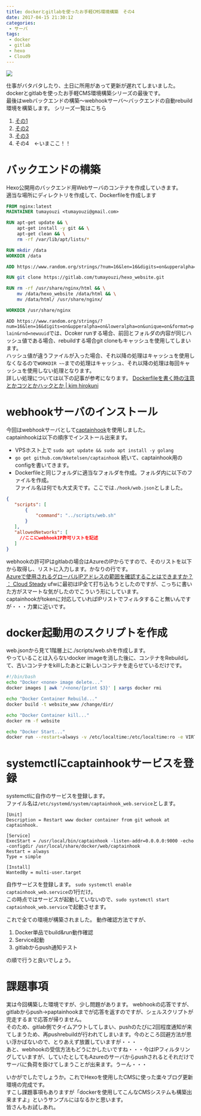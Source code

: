 ```yaml
---
title: dockerとgitlabを使ったお手軽CMS環境構築　その4
date: 2017-04-15 21:30:12
categories:
 - サーバ
tags:
 - docker
 - gitlab
 - hexo
 - Cloud9
---
```


![](/img/2017/docker_hexo_gitlab.png)

仕事がバタバタしたり、土日に所用があって更新が遅れてしまいました。  
dockerとgitlabを使ったお手軽CMS環境構築シリーズの最後です。  
最後はwebバックエンドの構築～webhookサーバ～バックエンドの自動rebuild環境を構築します。
シリーズ一覧はこちら
1. [その1](https://www.tooth-pick.xyz/2017/03/25/easy-cms-system-1/)
2. [その2](https://www.tooth-pick.xyz/2017/03/25/easy-cms-system-2/)
3. [その3](https://www.tooth-pick.xyz/2017/04/02/easy-cms-system-3/)
4. その4　<-いまここ！！

<!-- more -->

# バックエンドの構築
Hexo公開用のバックエンド用Webサーバのコンテナを作成していきます。  
適当な場所にディレクトリを作成して、Dockerfileを作成します
``` Dockerfile
FROM nginx:latest
MAINTAINER tumayouzi <tumayouzi@gmail.com>

RUN apt-get update && \
    apt-get install -y git && \
    apt-get clean && \
    rm -rf /var/lib/apt/lists/*

RUN mkdir /data
WORKDIR /data

ADD https://www.random.org/strings/?num=16&len=16&digits=on&upperalpha=on&loweralpha=on&unique=on&format=plain&rnd=newuuid

RUN git clone https://gitlab.com/tumayouzi/hexo_website.git

RUN rm -rf /usr/share/nginx/html && \
    mv /data/hexo_website /data/html && \
    mv /data/html/ /usr/share/nginx/

WORKDIR /usr/share/nginx
```

`ADD https://www.random.org/strings/?num=16&len=16&digits=on&upperalpha=on&loweralpha=on&unique=on&format=plain&rnd=newuuid`では、Dcoker runする場合、前回とフォルダの内容が同じハッシュ値である場合、rebuildする場合git cloneもキャッシュを使用してしまいます。  
ハッシュ値が違うファイルが入った場合、それ以降の処理はキャッシュを使用しなくなるので`WORKDIR ~~`までの処理はキャッシュ、それ以降の処理は毎回キャッシュを使用しない処理となります。  
詳しい処理については以下の記事が参考になります。
[Dockerfileを書く時の注意とかコツとかハックとか | kim hirokuni](http://kimh.github.io/blog/jp/docker/gothas-in-writing-dockerfile-jp/)

# webhookサーバのインストール
今回はwebhookサーバとして[captainhook](https://github.com/bketelsen/captainhook)を使用しました。  
captainhookは以下の順序でインストール出来ます。
 - VPSホスト上で `sudo apt update && sudo apt install -y golang`
 - `go get github.com/bketelsen/captainhook`
続いて、captainhook用のconfigを書いてきます。
 - Dockerfileと同じフォルダに適当なフォルダを作成。フォルダ内に以下のファイルを作成。  
 ファイル名は何でも大丈夫です。ここでは`./hook/web.json`としました。
 ``` web.json
 {
    "scripts": [
        {
            "command": "../scripts/web.sh"
        }
    ],
    "allowedNetworks": [
      //ここにwebhookIP許可リストを記述
    ]
 }
 ```  
 
 webhookの許可IPはgitlabの場合はAzureのIPからですので、そのリストを以下から取得し、リストに入力します。かなりの行です。  
 [Azureで使用されるグローバルIPアドレスの範囲を確認することはできますか？ ： Cloud Steady](http://cloudsteady.jp/faq/2061.html/)
 ufwに最初はIP全て打ち込もうとしたのですが、こっちに書いた方がスマートな気がしたのでこういう形にしています。  
 captainhookがtokenに対応していればIPリストでフィルタすること無いんですが・・・力業に近いです。  

# docker起動用のスクリプトを作成  
web.jsonから見て1階層上に./scripts/web.shを作成します。  
やっていることは入らないdocker imageを消した後に、コンテナをRebuildして、古いコンテナをkillしたあとに新しいコンテナを走らせているだけです。
 ``` web.sh
 #!/bin/bash
 echo "Docker <none> image delete..."
 docker images | awk '/<none/{print $3}' | xargs docker rmi

 echo "Docker Container Rebuild..."
 docker build -t website_www /change/dir/

 echo "Docker Container kill..."
 docker rm -f website

 echo "Docker Start..."
 docker run --restart=always -v /etc/localtime:/etc/localtime:ro -e VIRTUAL_HOST=your.domain -e LETSENCRYPT_HOST=your.domain -e LETSENCRYPT_EMAIL=your@email.address --name website -d -p 80 -p 443 website
 ```

# systemctlにcaptainhookサービスを登録
systemctlに自作のサービスを登録します。  
ファイル名は`/etc/systemd/system/captainhook_web.service`とします。
``` captainhook_web.service  
[Unit]
Description = Restart www docker container from git wehook at captainhook.

[Service]
ExecStart = /usr/local/bin/captainhook -listen-addr=0.0.0.0:9000 -echo -configdir /usr/local/share/docker/web/captainhook
Restart = always
Type = simple

[Install]
WantedBy = multi-user.target
```
自作サービスを登録します。
`sudo systemctl enable captainhook_web.service`の1行だけ。  
この時点ではサービスが起動していないので、`sudo systemctl start captainhook_web.service`で起動させます。

これで全ての環境が構築されました。
動作確認方法ですが、
1. Docker単品でbuild&run動作確認
2. Service起動
3. gitlabからpush通知テスト

の順で行うと良いでしょう。

# 課題事項
実は今回構築した環境ですが、少し問題があります。
webhookの応答ですが、gitlabからpush->paptainhookまでが応答を返すのですが、シェルスクリプトが完走するまで応答が帰りません。  
そのため、gitlab側でタイムアウトしてしまい、pushのたびに2回程度通知が来てしまうため、再pushrebuildが行われてしまいます。今のところ回避方法が思い浮かばないので、とりあえず放置していますが・・・  
あと、webhookの受信方法もどうにかしたいですね・・・今はIPフィルタリングしていますが、していたとしてもAzureのサーバからpushされるとそれだけでサーバに負荷を掛けてしまうことが出来ます。うーん・・・


いかがでしたでしょうか。これでHexoを使用したCMSに使った楽々ブログ更新環境の完成です。  
すこし課題事項もありますが「dockerを使用してこんなCMSシステムも構築出来ますよ」というサンプルにはなるかと思います。  
皆さんもお試しあれ。
